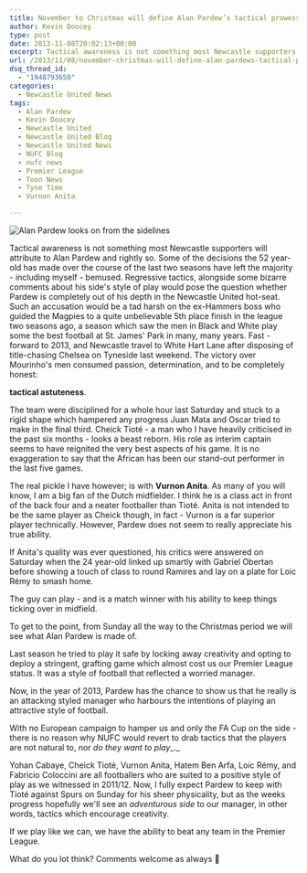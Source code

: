 ```yaml
---
title: November to Christmas will define Alan Pardew’s tactical prowess
author: Kevin Doocey
type: post
date: 2013-11-08T20:02:13+00:00
excerpt: Tactical awareness is not something most Newcastle supporters will attribute to Alan Pardew and rightly so. Some of the decisions the 52 year-old has made over the course of the last two seasons have left..
url: /2013/11/08/november-christmas-will-define-alan-pardews-tactical-prowess/
dsq_thread_id:
  - "1948793650"
categories:
  - Newcastle United News
tags:
  - Alan Pardew
  - Kevin Doocey
  - Newcastle United
  - Newcastle United Blog
  - Newcastle United News
  - NUFC Blog
  - nufc news
  - Premier League
  - Toon News
  - Tyne Time
  - Vurnon Anita

---
```

![Alan Pardew looks on from the sidelines](http://www.tynetime.com/wp-content/uploads/2013/11/Alan-Pardew-Sideline.jpg "Pardew - Deployed the correct tactics against Chelsea last Saturday")

Tactical awareness is not something most Newcastle supporters will attribute to Alan Pardew and rightly so. Some of the decisions the 52 year-old has made over the course of the last two seasons have left the majority - including myself - bemused. Regressive tactics, alongside some bizarre comments about his side's style of play would pose the question whether Pardew is completely out of his depth in the Newcastle United hot-seat. Such an accusation would be a tad harsh on the ex-Hammers boss who guided the Magpies to a quite unbelievable 5th place finish in the league two seasons ago, a season which saw the men in Black and White play some the best football at St. James' Park in many, many years. Fast  -forward to 2013, and Newcastle travel to White Hart Lane after disposing of title-chasing Chelsea on Tyneside last weekend. The victory over Mourinho's men consumed passion, determination, and to be completely honest:

**tactical astuteness**.

The team were disciplined for a whole hour last Saturday and stuck to a rigid shape which hampered any progress Juan Mata and Oscar tried to make in the final third. Cheick Tioté - a man who I have heavily criticised in the past six months - looks a beast reborn. His role as interim captain seems to have reignited the very best aspects of his game. It is no exaggeration to say that the African has been our stand-out performer in the last five games.

The real pickle I have however; is with **Vurnon Anita**. As many of you will know, I am a big fan of the Dutch midfielder. I think he is a class act in front of the back four and a neater footballer than Tioté. Anita is not intended to be the same player as Cheick though, in fact - Vurnon is a far superior player technically. However, Pardew does not seem to really appreciate his true ability.

If Anita's quality was ever questioned, his critics were answered on Saturday when the 24 year-old linked up smartly with Gabriel Obertan before showing a touch of class to round Ramires and lay on a plate for Loic Rémy to smash home.

The guy can play - and is a match winner with his ability to keep things ticking over in midfield.

To get to the point, from Sunday all the way to the Christmas period we will see what Alan Pardew is made of.

Last season he tried to play it safe by locking away creativity and opting to deploy a stringent, grafting game which almost cost us our Premier League status. It was a style of football that reflected a worried manager.

Now, in the year of 2013, Pardew has the chance to show us that he really is an attacking styled manager who harbours the intentions of playing an attractive style of football.

With no European campaign to hamper us and only the FA Cup on the side - there is no reason why NUFC would revert to drab tactics that the players are not natural to, nor _do they want to play__._

Yohan Cabaye, Cheick Tioté, Vurnon Anita, Hatem Ben Arfa, Loic Rémy, and Fabricio Coloccini are all footballers who are suited to a positive style of play as we witnessed in 2011/12. Now, I fully expect Pardew to keep with Tioté against Spurs on Sunday for his sheer physicality, but as the weeks progress hopefully we'll see an _adventurous side_ to our manager, in other words, tactics which encourage creativity.

If we play like we can, we have the ability to beat any team in the Premier League.

What do you lot think? Comments welcome as always 🙂
